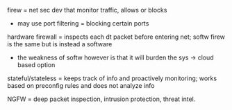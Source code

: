 firew = net sec dev that monitor traffic, allows or blocks
- may use port filtering = blocking certain ports

hardware firewall = inspects each dt packet before entering net; softw firew is the same but is instead a software
- the weakness of softw however is that it will burden the sys -> cloud based option

stateful/stateless = keeps track of info and proactively monitoring; works based on preconfig rules and does not analyze info

NGFW = deep packet inspection, intrusion protection, threat intel.
